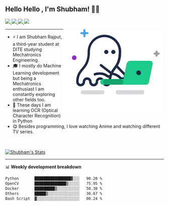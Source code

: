 ## Hello Hello , I'm Shubham! 👋🏻

<p >
   <a href="mailto:srajput1912000@gmail.com">
    <img src="https://img.shields.io/badge/-srajput1912000@gmail.com-c14438?style=flat-square&logo=Gmail&logoColor=white&link=mailto:srajput1912000@gmail.com">
   <a/>
   <!--  <a href="https://github.com/Shubham0Rajput/Shubham0Rajput"> 
    <img src="http://okokcoolokok.glitch.me/badge?page_id=Shubham0Rajput.Shubham0Rajput"> -->
   <a/>
   <a href="https://twitter.com/_Shubham0Rajput">
    <img src="https://img.shields.io/badge/-@_Shubham0Rajput-1ca0f1?style=flat-square&labelColor=1ca0f1&logo=twitter&logoColor=white&link=https://twitter.com/_Shubham0Rajput">
   <a/>
   <a href="https://t.me/Shubham0Rajput">
    <img src="https://img.shields.io/badge/-Shubham0Rajput-blue?style=flat-square&logo=Telegram&logoColor=white&link=https://t.me/Shubham0Rajput">
  <a/>
  <a href="https://www.linkedin.com/in/shubham0rajput/">
    <img src="https://img.shields.io/badge/-Shubham0Rajput-blue?style=flat-square&logo=Linkedin&logoColor=white&link=https://www.linkedin.com/in/shubham0rajput/">
  <a/>
</p>

<img src="https://github.com/Shubham0Rajput/Shubham0Rajput/blob/master/assets/code.svg" width="320" align='right'>

---

- ⚡ I am Shubham Rajput, a third-year student at DITE studying Mechatronics Engineering.
- 🎓 I mostly do Machine Learning development but being a Mechatronics enthusiast I am constantly exploring other fields too.
- 🤖 These days I am learning OCR (Optical Character Recognition) in Python
- 😋 Besides programming, I love watching Anime and watching different TV series.

<br />

<br />

<a href="https://github.com/Shubham0Rajput">
  <img src="https://github-readme-stats.vercel.app/api/?username=Shubham0Rajput&show_icons=true&title_color=fff&icon_color=79ff97&text_color=9f9f9f&bg_color=151515" alt="Shubham's Stats" align="centre">
</a>


---

📊 **Weekly development breakdown**

<!--START_SECTION:waka-->
```text
Python       ████████████████▓░░░   90.20 % 
OpenCV       ██████████████▒░░░░░   75.95 % 
Docker       █████████▒░░░░░░░░░░   50.30 %
Others       █████▒░░░░░░░░░░░░░░   30.67 % 
Bash Script  ▓░░░░░░░░░░░░░░░░░░░   00.24 % 
```
<!--END_SECTION:waka-->
